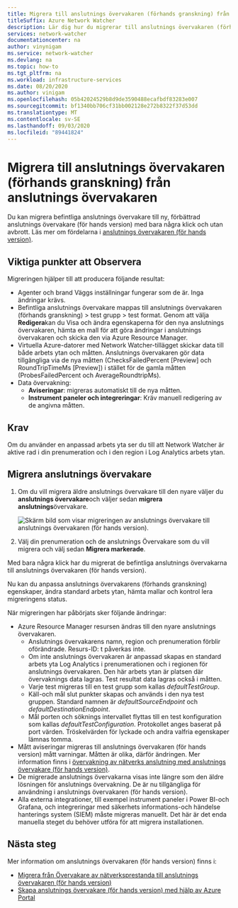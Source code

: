```yaml
---
title: Migrera till anslutnings övervakaren (förhands granskning) från anslutnings övervakaren
titleSuffix: Azure Network Watcher
description: Lär dig hur du migrerar till anslutnings övervakaren (förhands granskning) från anslutnings övervakaren.
services: network-watcher
documentationcenter: na
author: vinynigam
ms.service: network-watcher
ms.devlang: na
ms.topic: how-to
ms.tgt_pltfrm: na
ms.workload: infrastructure-services
ms.date: 08/20/2020
ms.author: vinigam
ms.openlocfilehash: 05b42024529b8d9de3590488ecafbdf83283e007
ms.sourcegitcommit: bf1340bb706cf31bb002128e272b8322f37d53dd
ms.translationtype: MT
ms.contentlocale: sv-SE
ms.lasthandoff: 09/03/2020
ms.locfileid: "89441824"
---
```

# <a name="migrate-to-connection-monitor-preview-from-connection-monitor"></a>Migrera till anslutnings övervakaren (förhands granskning) från anslutnings övervakaren

Du kan migrera befintliga anslutnings övervakare till ny, förbättrad anslutnings övervakare (för hands version) med bara några klick och utan avbrott. Läs mer om fördelarna i [anslutnings övervakaren (för hands version)](https://docs.microsoft.com/azure/network-watcher/connection-monitor-preview).

## <a name="key-points-to-note"></a>Viktiga punkter att Observera

Migreringen hjälper till att producera följande resultat:

* Agenter och brand Väggs inställningar fungerar som de är. Inga ändringar krävs. 
* Befintliga anslutnings övervakare mappas till anslutnings övervakaren (förhands granskning) > test grupp > test format. Genom att välja **Redigera**kan du Visa och ändra egenskaperna för den nya anslutnings övervakaren, hämta en mall för att göra ändringar i anslutnings övervakaren och skicka den via Azure Resource Manager. 
* Virtuella Azure-datorer med Network Watcher-tillägget skickar data till både arbets ytan och måtten. Anslutnings övervakaren gör data tillgängliga via de nya måtten (ChecksFailedPercent [Preview] och RoundTripTimeMs [Preview]) i stället för de gamla måtten (ProbesFailedPercent och AverageRoundtripMs). 
* Data övervakning:
   * **Aviseringar**: migreras automatiskt till de nya måtten.
   * **Instrument paneler och integreringar**: Kräv manuell redigering av de angivna måtten. 
    
## <a name="prerequisites"></a>Krav

Om du använder en anpassad arbets yta ser du till att Network Watcher är aktive rad i din prenumeration och i den region i Log Analytics arbets ytan. 

## <a name="migrate-the-connection-monitors"></a>Migrera anslutnings övervakare

1. Om du vill migrera äldre anslutnings övervakare till den nyare väljer du **anslutnings övervakare**och väljer sedan **migrera anslutnings**övervakare.

    ![Skärm bild som visar migreringen av anslutnings övervakare till anslutnings övervakaren (för hands version).](./media/connection-monitor-2-preview/migrate-cm-to-cm-preview.png)
    
1. Välj din prenumeration och de anslutnings Övervakare som du vill migrera och välj sedan **Migrera markerade**. 

Med bara några klick har du migrerat de befintliga anslutnings övervakarna till anslutnings övervakaren (för hands version). 

Nu kan du anpassa anslutnings övervakarens (förhands granskning) egenskaper, ändra standard arbets ytan, hämta mallar och kontrol lera migreringens status. 

När migreringen har påbörjats sker följande ändringar: 
* Azure Resource Manager resursen ändras till den nyare anslutnings övervakaren.
    * Anslutnings övervakarens namn, region och prenumeration förblir oförändrade. Resurs-ID: t påverkas inte.
    * Om inte anslutnings övervakaren är anpassad skapas en standard arbets yta Log Analytics i prenumerationen och i regionen för anslutnings övervakaren. Den här arbets ytan är platsen där övervaknings data lagras. Test resultat data lagras också i måtten.
    * Varje test migreras till en test grupp som kallas *defaultTestGroup*.
    * Käll-och mål slut punkter skapas och används i den nya test gruppen. Standard namnen är *defaultSourceEndpoint* och *defaultDestinationEndpoint*.
    * Mål porten och söknings intervallet flyttas till en test konfiguration som kallas *defaultTestConfiguration*. Protokollet anges baserat på port värden. Tröskelvärden för lyckade och andra valfria egenskaper lämnas tomma.
* Mått aviseringar migreras till anslutnings övervakaren (för hands version) mått varningar. Måtten är olika, därför ändringen. Mer information finns i [övervakning av nätverks anslutning med anslutnings övervakare (för hands version)](https://docs.microsoft.com/azure/network-watcher/connection-monitor-preview#metrics-in-azure-monitor).
* De migrerade anslutnings övervakarna visas inte längre som den äldre lösningen för anslutnings övervakning. De är nu tillgängliga för användning i anslutnings övervakaren (för hands version).
* Alla externa integrationer, till exempel instrument paneler i Power BI-och Grafana, och integreringar med säkerhets informations-och händelse hanterings system (SIEM) måste migreras manuellt. Det här är det enda manuella steget du behöver utföra för att migrera installationen.

## <a name="next-steps"></a>Nästa steg

Mer information om anslutnings övervakaren (för hands version) finns i:
* [Migrera från Övervakare av nätverksprestanda till anslutnings övervakaren (för hands version)](migrate-to-connection-monitor-preview-from-network-performance-monitor.md)
* [Skapa anslutnings övervakare (för hands version) med hjälp av Azure Portal](https://docs.microsoft.com/azure/network-watcher/connection-monitor-preview-create-using-portal)

